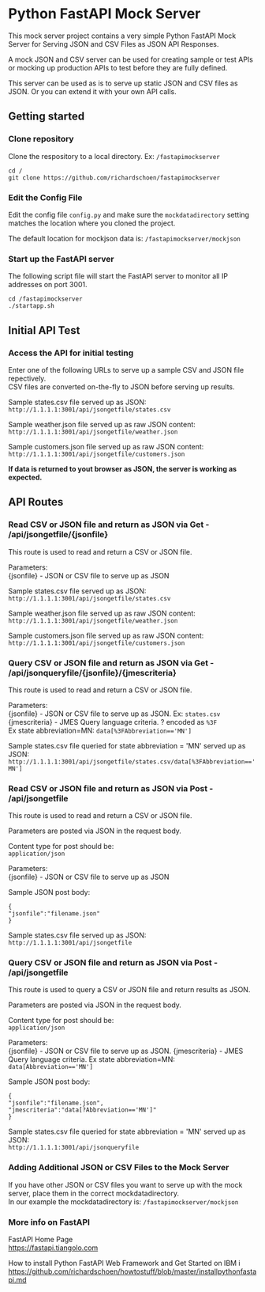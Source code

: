 # Python FastAPI Mock Server
This mock server project contains a very simple Python FastAPI Mock Server for Serving JSON and CSV Files as JSON API Responses.   

A mock JSON and CSV server can be used for creating sample or test APIs or mocking up production APIs to test before they are fully defined. 

This server can be used as is to serve up static JSON and CSV files as JSON. Or you can extend it with your own API calls.

## Getting started

### Clone repository
Clone the respository to a local directory.  Ex: ```/fastapimockserver```

```
cd /
git clone https://github.com/richardschoen/fastapimockserver
```

### Edit the Config File 
Edit the config file ```config.py``` and make sure the ```mockdatadirectory``` setting matches the location where you cloned the project.   

The default location for mockjson data is: ```/fastapimockserver/mockjson```

### Start up the FastAPI server
The following script file will start the FastAPI server to monitor all IP addresses on port 3001.  

```
cd /fastapimockserver
./startapp.sh
```

## Initial API Test

### Access the API for initial testing
Enter one of the following URLs to serve up a sample CSV and JSON file repectively.   
CSV files are converted on-the-fly to JSON before serving up results.   

Sample states.csv file served up as JSON:  
```http://1.1.1.1:3001/api/jsongetfile/states.csv```

Sample weather.json file served up as raw JSON content:  
```http://1.1.1.1:3001/api/jsongetfile/weather.json```

Sample customers.json file served up as raw JSON content:  
```http://1.1.1.1:3001/api/jsongetfile/customers.json```

**If data is returned to yout browser as JSON, the server is working as expected.**

## API Routes

### Read CSV or JSON file and return as JSON via Get - /api/jsongetfile/{jsonfile}
This route is used to read and return a CSV or JSON file. 

Parameters:   
{jsonfile} - JSON or CSV file to serve up as JSON   

Sample states.csv file served up as JSON:  
```http://1.1.1.1:3001/api/jsongetfile/states.csv```

Sample weather.json file served up as raw JSON content:  
```http://1.1.1.1:3001/api/jsongetfile/weather.json```

Sample customers.json file served up as raw JSON content:  
```http://1.1.1.1:3001/api/jsongetfile/customers.json```

### Query CSV or JSON file and return as JSON via Get - /api/jsonqueryfile/{jsonfile}/{jmescriteria}
This route is used to read and return a CSV or JSON file. 

Parameters:   
{jsonfile} - JSON or CSV file to serve up as JSON.  Ex: ```states.csv```   
{jmescriteria} - JMES Query language criteria. ? encoded as ```%3F```    
Ex state abbreviation=MN: ```data[%3FAbbreviation=='MN']```   

Sample states.csv file queried for state abbreviation = 'MN' served up as JSON:  
```http://1.1.1.1:3001/api/jsongetfile/states.csv/data[%3FAbbreviation=='MN']```  

### Read CSV or JSON file and return as JSON via Post - /api/jsongetfile
This route is used to read and return a CSV or JSON file. 

Parameters are posted via JSON in the request body.

Content type for post should be:   
```application/json```

Parameters:   
{jsonfile} - JSON or CSV file to serve up as JSON

Sample JSON post body:   
```
{
"jsonfile":"filename.json"
}
```

Sample states.csv file served up as JSON:  
```http://1.1.1.1:3001/api/jsongetfile```

### Query CSV or JSON file and return as JSON via Post - /api/jsongetfile
This route is used to query a CSV or JSON file and return results as JSON.  

Parameters are posted via JSON in the request body.

Content type for post should be:   
```application/json```

Parameters:   
{jsonfile} - JSON or CSV file to serve up as JSON.
{jmescriteria} - JMES Query language criteria.  Ex state abbreviation=MN: ```data[Abbreviation=='MN']```  

Sample JSON post body:   
```
{
"jsonfile":"filename.json",   
"jmescriteria":"data[?Abbreviation=='MN']"   
}
```

Sample states.csv file queried for state abbreviation = 'MN' served up as JSON:  
```http://1.1.1.1:3001/api/jsonqueryfile```

### Adding Additional JSON or CSV Files to the Mock Server   
If you have other JSON or CSV files you want to serve up with the mock server, place them in the correct mockdatadirectory.   
In our example the mockdatadirectory is: ```/fastapimockserver/mockjson```

### More info on FastAPI   
FastAPI Home Page   
https://fastapi.tiangolo.com

How to install Python FastAPI Web Framework and Get Started on IBM i   
https://github.com/richardschoen/howtostuff/blob/master/installpythonfastapi.md 




